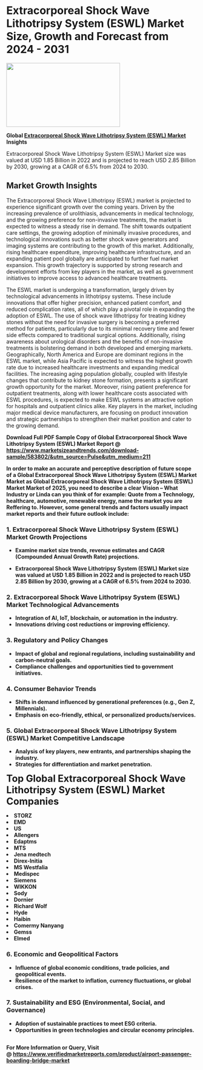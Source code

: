 <H1>Extracorporeal Shock Wave Lithotripsy System (ESWL) Market Size, Growth and Forecast from 2024 - 2031</H1><img class="aligncenter size-medium wp-image-584254" src="https://thirdeyenews.in/wp-content/uploads/2024/09/Global-Market-Research-300x168.jpeg" alt="" width="300" height="168" /><p><strong>Global&nbsp;<a href="https://www.marketsizeandtrends.com/download-sample/583802/&amp;utm_source=Pulse&amp;utm_medium=211">Extracorporeal Shock Wave Lithotripsy System (ESWL) Market</a> Insights</strong></p><p>Extracorporeal Shock Wave Lithotripsy System (ESWL) Market size was valued at USD 1.85 Billion in 2022 and is projected to reach USD 2.85 Billion by 2030, growing at a CAGR of 6.5% from 2024 to 2030.</p><p><h2>Market Growth Insights</h2> <p>The Extracorporeal Shock Wave Lithotripsy (ESWL) market is projected to experience significant growth over the coming years. Driven by the increasing prevalence of urolithiasis, advancements in medical technology, and the growing preference for non-invasive treatments, the market is expected to witness a steady rise in demand. The shift towards outpatient care settings, the growing adoption of minimally invasive procedures, and technological innovations such as better shock wave generators and imaging systems are contributing to the growth of this market. Additionally, rising healthcare expenditure, improving healthcare infrastructure, and an expanding patient pool globally are anticipated to further fuel market expansion. This growth trajectory is supported by strong research and development efforts from key players in the market, as well as government initiatives to improve access to advanced healthcare treatments.</p> <p><strong></strong></p> <p>The ESWL market is undergoing a transformation, largely driven by technological advancements in lithotripsy systems. These include innovations that offer higher precision, enhanced patient comfort, and reduced complication rates, all of which play a pivotal role in expanding the adoption of ESWL. The use of shock wave lithotripsy for treating kidney stones without the need for invasive surgery is becoming a preferred method for patients, particularly due to its minimal recovery time and fewer side effects compared to traditional surgical options. Additionally, rising awareness about urological disorders and the benefits of non-invasive treatments is bolstering demand in both developed and emerging markets. Geographically, North America and Europe are dominant regions in the ESWL market, while Asia Pacific is expected to witness the highest growth rate due to increased healthcare investments and expanding medical facilities. The increasing aging population globally, coupled with lifestyle changes that contribute to kidney stone formation, presents a significant growth opportunity for the market. Moreover, rising patient preference for outpatient treatments, along with lower healthcare costs associated with ESWL procedures, is expected to make ESWL systems an attractive option for hospitals and outpatient clinics alike. Key players in the market, including major medical device manufacturers, are focusing on product innovation and strategic partnerships to strengthen their market position and cater to the growing demand. <p><strong></p><p><span class=""><strong>Download Full PDF Sample Copy of Global Extracorporeal Shock Wave Lithotripsy System (ESWL) Market Report</strong> @ <a href="https://www.marketsizeandtrends.com/download-sample/583802/&amp;utm_source=Pulse&amp;utm_medium=211" target="_blank">https://www.marketsizeandtrends.com/download-sample/583802/&amp;utm_source=Pulse&amp;utm_medium=211</a></span></p><p>In order to make an accurate and perceptive description of future scope of a Global&nbsp;Extracorporeal Shock Wave Lithotripsy System (ESWL) Market Market as Global&nbsp;Extracorporeal Shock Wave Lithotripsy System (ESWL) Market Market of 2025, you need to describe a clear Vision &ndash; What Industry or Linda can you think of for example: Quote from a Technology, healthcare, automotive, renewable energy, name the market you are Reffering to. However, some general trends and factors usually impact market reports and their future outlook include:</p><h3>1.&nbsp;<strong>Extracorporeal Shock Wave Lithotripsy System (ESWL) Market Growth Projections</strong></h3><ul><li>Examine market size trends, revenue estimates and CAGR (Compounded Annual Growth Rate) projections.</li><li><p>Extracorporeal Shock Wave Lithotripsy System (ESWL) Market size was valued at USD 1.85 Billion in 2022 and is projected to reach USD 2.85 Billion by 2030, growing at a CAGR of 6.5% from 2024 to 2030.</p></li></ul><h3>2.&nbsp;<strong>Extracorporeal Shock Wave Lithotripsy System (ESWL) Market Technological Advancements</strong></h3><ul><li>Integration of AI, IoT, blockchain, or automation in the industry.</li><li>Innovations driving cost reductions or improving efficiency.</li></ul><h3>3.&nbsp;<strong>Regulatory and Policy Changes</strong></h3><ul><li>Impact of global and regional regulations, including sustainability and carbon-neutral goals.</li><li>Compliance challenges and opportunities tied to government initiatives.</li></ul><h3>4.&nbsp;<strong>Consumer Behavior Trends</strong></h3><ul><li>Shifts in demand influenced by generational preferences (e.g., Gen Z, Millennials).</li><li>Emphasis on eco-friendly, ethical, or personalized products/services.</li></ul><h3>5.&nbsp;<strong>Global Extracorporeal Shock Wave Lithotripsy System (ESWL) Market Competitive Landscape</strong></h3><ul><li>Analysis of key players, new entrants, and partnerships shaping the industry.</li><li>Strategies for differentiation and market penetration.</li></ul><p data-pm-slice="1 1 []"><span style="color: inherit; font-family: inherit; font-size: 25px;">Top Global Extracorporeal Shock Wave Lithotripsy System (ESWL) Market Companies</span></p><div class="" data-test-id=""><p><li>STORZ</li><li> EMD</li><li> US</li><li> Allengers</li><li> Edaptms</li><li> MTS</li><li> Jena medtech</li><li> Direx-Initia</li><li> MS Westfalia</li><li> Medispec</li><li> Siemens</li><li> WIKKON</li><li> Sody</li><li> Dornier</li><li> Richard Wolf</li><li> Hyde</li><li> Haibin</li><li> Comermy Nanyang</li><li> Gemss</li><li> Elmed</li></p></div><h3>6.&nbsp;<strong>Economic and Geopolitical Factors</strong></h3><ul><li>Influence of global economic conditions, trade policies, and geopolitical events.</li><li>Resilience of the market to inflation, currency fluctuations, or global crises.</li></ul><h3>7.&nbsp;<strong>Sustainability and ESG (Environmental, Social, and Governance)</strong></h3><ul><li>Adoption of sustainable practices to meet ESG criteria.</li><li>Opportunities in green technologies and circular economy principles.</li></ul><h2><strong style="font-size: 14px;">For More Information or Query, Visit @&nbsp;</strong><a style="background-color: #ffffff; font-size: 14px;" href="https://www.marketsizeandtrends.com/report/extracorporeal-shock-wave-lithotripsy-system-eswl-market/" target="_blank">https://www.verifiedmarketreports.com/product/airport-passenger-boarding-bridge-market</a></h2>
